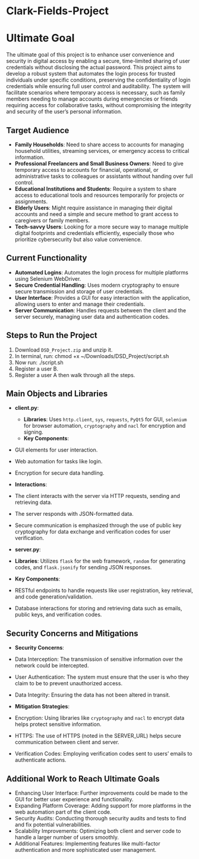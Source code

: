 # Clark-Fields-Project

# Ultimate Goal

The ultimate goal of this project is to enhance user convenience and security in digital access by enabling a secure, time-limited sharing of user credentials without disclosing the actual password. This project aims to develop a robust system that automates the login process for trusted individuals under specific conditions, preserving the confidentiality of login credentials while ensuring full user control and auditability. The system will facilitate scenarios where temporary access is necessary, such as family members needing to manage accounts during emergencies or friends requiring access for collaborative tasks, without compromising the integrity and security of the user’s personal information.

## Target Audience

- **Family Households**: Need to share access to accounts for managing household utilities, streaming services, or emergency access to critical information.
- **Professional Freelancers and Small Business Owners**: Need to give temporary access to accounts for financial, operational, or administrative tasks to colleagues or assistants without handing over full control.
- **Educational Institutions and Students**: Require a system to share access to educational tools and resources temporarily for projects or assignments.
- **Elderly Users**: Might require assistance in managing their digital accounts and need a simple and secure method to grant access to caregivers or family members.
- **Tech-savvy Users**: Looking for a more secure way to manage multiple digital footprints and credentials efficiently, especially those who prioritize cybersecurity but also value convenience.

## Current Functionality

- **Automated Logins**: Automates the login process for multiple platforms using Selenium WebDriver.
- **Secure Credential Handling**: Uses modern cryptography to ensure secure transmission and storage of user credentials.
- **User Interface**: Provides a GUI for easy interaction with the application, allowing users to enter and manage their credentials.
- **Server Communication**: Handles requests between the client and the server securely, managing user data and authentication codes.

## Steps to Run the Project

1. Download `DSD_Project.zip` and unzip it.
2. In terminal, run: chmod +x ~/Downloads/DSD_Project/script.sh
3. Now run: ./script.sh
4. Register a user B.
5. Register a user A then walk through all the steps.

## Main Objects and Libraries

- **client.py**:
    - **Libraries**: Uses `http.client`, `sys`, `requests`, `PyQt5` for GUI, `selenium` for browser automation, `cryptography` and `nacl` for encryption and signing.
    - **Key Components**:
 - GUI elements for user interaction.
 - Web automation for tasks like login.
 - Encryption for secure data handling.
- **Interactions**:
 - The client interacts with the server via HTTP requests, sending and retrieving data.
 - The server responds with JSON-formatted data.
 - Secure communication is emphasized through the use of public key cryptography for data exchange and verification codes for user verification.

- **server.py**:
- **Libraries**: Utilizes `flask` for the web framework, `random` for generating codes, and `flask.jsonify` for sending JSON responses.
- **Key Components**:
 - RESTful endpoints to handle requests like user registration, key retrieval, and code generation/validation.
 - Database interactions for storing and retrieving data such as emails, public keys, and verification codes.

## Security Concerns and Mitigations

- **Security Concerns**:
- Data Interception: The transmission of sensitive information over the network could be intercepted.
- User Authentication: The system must ensure that the user is who they claim to be to prevent unauthorized access.
- Data Integrity: Ensuring the data has not been altered in transit.

- **Mitigation Strategies**:
- Encryption: Using libraries like `cryptography` and `nacl` to encrypt data helps protect sensitive information.
- HTTPS: The use of HTTPS (noted in the SERVER_URL) helps secure communication between client and server.
- Verification Codes: Employing verification codes sent to users’ emails to authenticate actions.

## Additional Work to Reach Ultimate Goals

- Enhancing User Interface: Further improvements could be made to the GUI for better user experience and functionality.
- Expanding Platform Coverage: Adding support for more platforms in the web automation part of the client code.
- Security Audits: Conducting thorough security audits and tests to find and fix potential vulnerabilities.
- Scalability Improvements: Optimizing both client and server code to handle a larger number of users smoothly.
- Additional Features: Implementing features like multi-factor authentication and more sophisticated user management.
